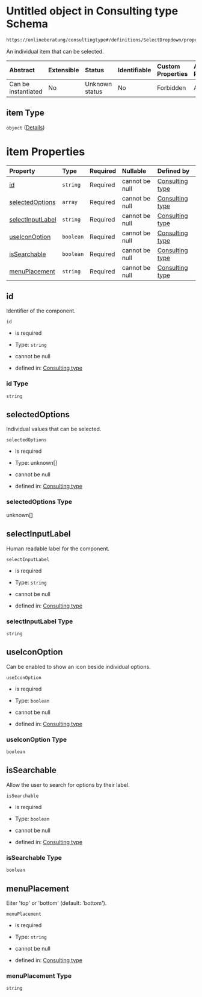 # Untitled object in Consulting type Schema

```txt
https://onlineberatung/consultingtype#/definitions/SelectDropdown/properties/item
```

An individual item that can be selected.

| Abstract            | Extensible | Status         | Identifiable | Custom Properties | Additional Properties | Access Restrictions | Defined In                                                           |
| :------------------ | :--------- | :------------- | :----------- | :---------------- | :-------------------- | :------------------ | :------------------------------------------------------------------- |
| Can be instantiated | No         | Unknown status | No           | Forbidden         | Allowed               | none                | [consulting-type.json*](consulting-type.json "open original schema") |

## item Type

`object` ([Details](consulting-type-definitions-selectdropdown-properties-item.md))

# item Properties

| Property                              | Type      | Required | Nullable       | Defined by                                                                                                                                                                                                                   |
| :------------------------------------ | :-------- | :------- | :------------- | :--------------------------------------------------------------------------------------------------------------------------------------------------------------------------------------------------------------------------- |
| [id](#id)                             | `string`  | Required | cannot be null | [Consulting type](consulting-type-definitions-selectdropdown-properties-item-properties-id.md "https://onlineberatung/consultingtype#/definitions/SelectDropdown/properties/item/properties/id")                             |
| [selectedOptions](#selectedoptions)   | `array`   | Required | cannot be null | [Consulting type](consulting-type-definitions-selectdropdown-properties-item-properties-selectedoptions.md "https://onlineberatung/consultingtype#/definitions/SelectDropdown/properties/item/properties/selectedOptions")   |
| [selectInputLabel](#selectinputlabel) | `string`  | Required | cannot be null | [Consulting type](consulting-type-definitions-selectdropdown-properties-item-properties-selectinputlabel.md "https://onlineberatung/consultingtype#/definitions/SelectDropdown/properties/item/properties/selectInputLabel") |
| [useIconOption](#useiconoption)       | `boolean` | Required | cannot be null | [Consulting type](consulting-type-definitions-selectdropdown-properties-item-properties-useiconoption.md "https://onlineberatung/consultingtype#/definitions/SelectDropdown/properties/item/properties/useIconOption")       |
| [isSearchable](#issearchable)         | `boolean` | Required | cannot be null | [Consulting type](consulting-type-definitions-selectdropdown-properties-item-properties-issearchable.md "https://onlineberatung/consultingtype#/definitions/SelectDropdown/properties/item/properties/isSearchable")         |
| [menuPlacement](#menuplacement)       | `string`  | Required | cannot be null | [Consulting type](consulting-type-definitions-selectdropdown-properties-item-properties-menuplacement.md "https://onlineberatung/consultingtype#/definitions/SelectDropdown/properties/item/properties/menuPlacement")       |

## id

Identifier of the component.

`id`

*   is required

*   Type: `string`

*   cannot be null

*   defined in: [Consulting type](consulting-type-definitions-selectdropdown-properties-item-properties-id.md "https://onlineberatung/consultingtype#/definitions/SelectDropdown/properties/item/properties/id")

### id Type

`string`

## selectedOptions

Individual values that can be selected.

`selectedOptions`

*   is required

*   Type: unknown\[]

*   cannot be null

*   defined in: [Consulting type](consulting-type-definitions-selectdropdown-properties-item-properties-selectedoptions.md "https://onlineberatung/consultingtype#/definitions/SelectDropdown/properties/item/properties/selectedOptions")

### selectedOptions Type

unknown\[]

## selectInputLabel

Human readable label for the component.

`selectInputLabel`

*   is required

*   Type: `string`

*   cannot be null

*   defined in: [Consulting type](consulting-type-definitions-selectdropdown-properties-item-properties-selectinputlabel.md "https://onlineberatung/consultingtype#/definitions/SelectDropdown/properties/item/properties/selectInputLabel")

### selectInputLabel Type

`string`

## useIconOption

Can be enabled to show an icon beside individual options.

`useIconOption`

*   is required

*   Type: `boolean`

*   cannot be null

*   defined in: [Consulting type](consulting-type-definitions-selectdropdown-properties-item-properties-useiconoption.md "https://onlineberatung/consultingtype#/definitions/SelectDropdown/properties/item/properties/useIconOption")

### useIconOption Type

`boolean`

## isSearchable

Allow the user to search for options by their label.

`isSearchable`

*   is required

*   Type: `boolean`

*   cannot be null

*   defined in: [Consulting type](consulting-type-definitions-selectdropdown-properties-item-properties-issearchable.md "https://onlineberatung/consultingtype#/definitions/SelectDropdown/properties/item/properties/isSearchable")

### isSearchable Type

`boolean`

## menuPlacement

Eiter 'top' or 'bottom' (default: 'bottom').

`menuPlacement`

*   is required

*   Type: `string`

*   cannot be null

*   defined in: [Consulting type](consulting-type-definitions-selectdropdown-properties-item-properties-menuplacement.md "https://onlineberatung/consultingtype#/definitions/SelectDropdown/properties/item/properties/menuPlacement")

### menuPlacement Type

`string`

